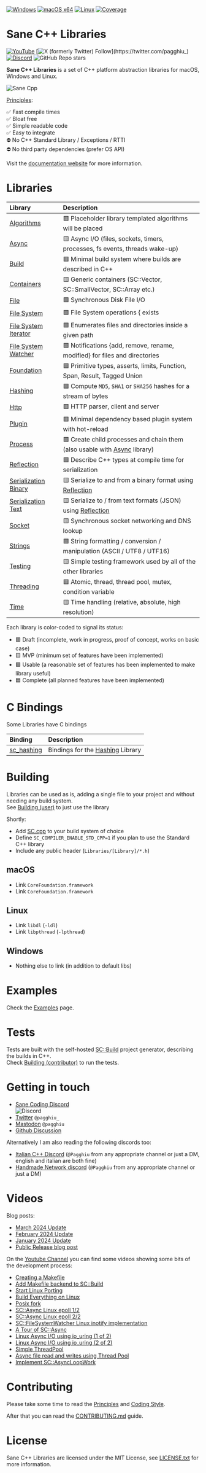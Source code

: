 [![Windows](https://github.com/Pagghiu/SaneCppLibraries/actions/workflows/windows.yml/badge.svg)](https://github.com/Pagghiu/SaneCppLibraries/actions/workflows/windows.yml)
[![macOS x64](https://github.com/Pagghiu/SaneCppLibraries/actions/workflows/macos_x64.yml/badge.svg)](https://github.com/Pagghiu/SaneCppLibraries/actions/workflows/macos_x64.yml)
[![Linux](https://github.com/Pagghiu/SaneCppLibraries/actions/workflows/linux.yml/badge.svg)](https://github.com/Pagghiu/SaneCppLibraries/actions/workflows/linux.yml)
[![Coverage](https://pagghiu.github.io/SaneCppLibraries/coverage/coverage.svg)](https://pagghiu.github.io/SaneCppLibraries/coverage)

# Sane C++ Libraries

[![YouTube](https://img.shields.io/youtube/channel/subscribers/UCnmN_whfM12LU6VNQWG0NFg)](https://youtube.com/@Pagghiu)
[![X (formerly Twitter) Follow](https://img.shields.io/twitter/follow/pagghiu_)](https://twitter.com/pagghiu_)
[![Discord](https://img.shields.io/discord/1195076118307426384)](https://discord.gg/tyBfFp33Z6)
![GitHub Repo stars](https://img.shields.io/github/stars/Pagghiu/SaneCppLibraries)

**Sane C++ Libraries** is a set of C++ platform abstraction libraries for macOS, Windows and Linux.

![Sane Cpp](https://pagghiu.github.io/site/blog/2023-12-23-SaneCppLibrariesRelease/article.svg)

[Principles](https://pagghiu.github.io/SaneCppLibraries/page_principles.html):

✅ Fast compile times  
✅ Bloat free  
✅ Simple readable code  
✅ Easy to integrate  
⛔️ No C++ Standard Library / Exceptions / RTTI  
⛔️ No third party dependencies (prefer OS API)

Visit the [documentation website](https://pagghiu.github.io/SaneCppLibraries/index.html) for more information.

# Libraries

Library                                                                                                 | Description
:-------------------------------------------------------------------------------------------------------|:------------------------------------------------------------------------------------
[Algorithms](https://pagghiu.github.io/SaneCppLibraries/library_algorithms.html)                        | 🟥 Placeholder library templated algorithms will be placed
[Async](https://pagghiu.github.io/SaneCppLibraries/library_async.html)                                  | 🟨 Async I/O (files, sockets, timers, processes, fs events, threads wake-up)
[Build](https://pagghiu.github.io/SaneCppLibraries/library_build.html)                                  | 🟥 Minimal build system where builds are described in C++
[Containers](https://pagghiu.github.io/SaneCppLibraries/library_containers.html)                        | 🟨 Generic containers (SC::Vector, SC::SmallVector, SC::Array etc.)
[File](https://pagghiu.github.io/SaneCppLibraries/library_file.html)                                    | 🟩 Synchronous Disk File I/O
[File System](https://pagghiu.github.io/SaneCppLibraries/library_file_system.html)                      | 🟩 File System operations { exists | copy | delete } for { files | directories }
[File System Iterator](https://pagghiu.github.io/SaneCppLibraries/library_file_system_iterator.html)    | 🟩 Enumerates files and directories inside a given path
[File System Watcher](https://pagghiu.github.io/SaneCppLibraries/library_file_system_watcher.html)      | 🟩 Notifications {add, remove, rename, modified} for files and directories
[Foundation](https://pagghiu.github.io/SaneCppLibraries/library_foundation.html)                        | 🟩 Primitive types, asserts, limits, Function, Span, Result, Tagged Union
[Hashing](https://pagghiu.github.io/SaneCppLibraries/library_hashing.html)                              | 🟩 Compute `MD5`, `SHA1` or `SHA256` hashes for a stream of bytes
[Http](https://pagghiu.github.io/SaneCppLibraries/library_http.html)                                    | 🟥 HTTP parser, client and server
[Plugin](https://pagghiu.github.io/SaneCppLibraries/library_plugin.html)                                | 🟥 Minimal dependency based plugin system with hot-reload
[Process](https://pagghiu.github.io/SaneCppLibraries/library_process.html)                              | 🟩 Create child processes and chain them (also usable with [Async](https://pagghiu.github.io/SaneCppLibraries/library_async.html) library)
[Reflection](https://pagghiu.github.io/SaneCppLibraries/library_reflection.html)                        | 🟩 Describe C++ types at compile time for serialization
[Serialization Binary](https://pagghiu.github.io/SaneCppLibraries/library_serialization_binary.html)    | 🟨 Serialize to and from a binary format using [Reflection](https://pagghiu.github.io/SaneCppLibraries/library_reflection.html)
[Serialization Text](https://pagghiu.github.io/SaneCppLibraries/library_serialization_text.html)        | 🟨 Serialize to / from text formats (JSON) using [Reflection](https://pagghiu.github.io/SaneCppLibraries/library_reflection.html)
[Socket](https://pagghiu.github.io/SaneCppLibraries/library_socket.html)                                | 🟨 Synchronous socket networking and DNS lookup
[Strings](https://pagghiu.github.io/SaneCppLibraries/library_strings.html)                              | 🟩 String formatting / conversion / manipulation (ASCII / UTF8 / UTF16)
[Testing](https://pagghiu.github.io/SaneCppLibraries/library_testing.html)                              | 🟨 Simple testing framework used by all of the other libraries
[Threading](https://pagghiu.github.io/SaneCppLibraries/library_threading.html)                          | 🟥 Atomic, thread, thread pool, mutex, condition variable
[Time](https://pagghiu.github.io/SaneCppLibraries/library_time.html)                                    | 🟨 Time handling (relative, absolute, high resolution)

Each library is color-coded to signal its status:
- 🟥 Draft (incomplete, work in progress, proof of concept, works on basic case)
- 🟨 MVP (minimum set of features have been implemented)
- 🟩 Usable (a reasonable set of features has been implemented to make library useful)
- 🟦 Complete (all planned features have been implemented)


# C Bindings
Some Libraries have C bindings

Binding                                                                                 | Description
:---------------------------------------------------------------------------------------|:----------------------------------------------------------------------------------------------------
[sc_hashing](https://pagghiu.github.io/SaneCppLibraries/group__group__sc__hashing.html) | Bindings for the [Hashing](https://pagghiu.github.io/SaneCppLibraries/library_hashing.html) Library


# Building

Libraries can be used as is, adding a single file to your project and without needing any build system.  
See [Building (user)](https://pagghiu.github.io/SaneCppLibraries/page_building_user.html) to just use the library

Shortly:
- Add [SC.cpp](Bindings/cpp/SC.cpp) to your build system of choice
- Define `SC_COMPILER_ENABLE_STD_CPP=1` if you plan to use the Standard C++ library
- Include any public header (`Libraries/[Library]/*.h`)

## macOS
- Link `CoreFoundation.framework`
- Link `CoreFoundation.framework`

## Linux
- Link `libdl` (`-ldl`)
- Link `libpthread` (`-lpthread`)

## Windows
- Nothing else to link (in addition to default libs)

# Examples

Check the [Examples](https://pagghiu.github.io/SaneCppLibraries/page_examples.html) page.

# Tests

Tests are built with the self-hosted [SC::Build](https://pagghiu.github.io/SaneCppLibraries/library_build.html) project generator, describing the builds in C++.    
Check [Building (contributor)](https://pagghiu.github.io/SaneCppLibraries/page_building_contributor.html) to run the tests.

# Getting in touch

- [Sane Coding Discord](https://discord.gg/tyBfFp33Z6)  
![Discord](https://img.shields.io/discord/1195076118307426384)
- [Twitter](https://twitter.com/pagghiu_) `@pagghiu_`
- [Mastodon](https://mastodon.gamedev.place/@pagghiu) `@pagghiu`
- [Github Discussion](https://github.com/Pagghiu/SaneCppLibraries/discussions)

Alternatively I am also reading the following discords too:
- [Italian C++ Discord](https://discord.gg/GPATr8QxfS) (`@Pagghiu` from any appropriate channel or just a DM, english and italian are both fine)
- [Handmade Network discord](https://discord.gg/hmn) (`@Pagghiu` from any appropriate channel or just a DM)

# Videos

Blog posts:
- [March 2024 Update](https://pagghiu.github.io/site/blog/2024-03-27-SaneCppLibrariesUpdate.html)
- [February 2024 Update](https://pagghiu.github.io/site/blog/2024-02-23-SaneCppLibrariesUpdate.html)
- [January 2024 Update](https://pagghiu.github.io/site/blog/2024-01-23-SaneCppLibrariesUpdate.html)
- [Public Release blog post](https://pagghiu.github.io/site/blog/2023-12-23-SaneCppLibrariesRelease.html)

On the [Youtube Channel](https://www.youtube.com/@Pagghiu) you can find some videos showing some bits of the development process:
- [Creating a Makefile](https://www.youtube.com/watch?v=2ccW8TBAWWE)
- [Add Makefile backend to SC::Build](https://www.youtube.com/watch?v=wYmT3xAzMxU)
- [Start Linux Porting](https://www.youtube.com/watch?v=DUZeu6VDGL8)
- [Build Everything on Linux](https://www.youtube.com/watch?v=gu3x3Y1zZLI)
- [Posix fork](https://www.youtube.com/watch?v=-OiVELMxL6Q)
- [SC::Async Linux epoll 1/2](https://www.youtube.com/watch?v=4rC4aKCD0V8)
- [SC::Async Linux epoll 2/2](https://www.youtube.com/watch?v=uCsGpJcF2oc)
- [SC::FileSystemWatcher Linux inotify implementation](https://www.youtube.com/watch?v=92saVDCRnCI)
- [A Tour of SC::Async](https://www.youtube.com/watch?v=pIGosb2D2Ro)
- [Linux Async I/O using io_uring (1 of 2)](https://www.youtube.com/watch?v=YR935rorb3E)
- [Linux Async I/O using io_uring (2 of 2)](https://www.youtube.com/watch?v=CgYE0YrpHt0)
- [Simple ThreadPool](https://www.youtube.com/watch?v=e48ruImESxI)
- [Async file read and writes using Thread Pool](https://www.youtube.com/watch?v=WF9beKyEA_E)
- [Implement SC::AsyncLoopWork](https://www.youtube.com/watch?v=huavEjzflHQ)

# Contributing

Please take some time to read the [Principles](https://pagghiu.github.io/SaneCppLibraries/page_principles.html) and [Coding Style](https://pagghiu.github.io/SaneCppLibraries/page_coding_style.html).

After that you can read the [CONTRIBUTING.md](CONTRIBUTING.md) guide.

# License

Sane C++ Libraries are licensed under the MIT License, see [LICENSE.txt](LICENSE.txt) for more information.
